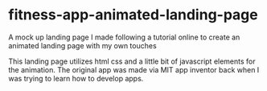 # fitness-app-animated-landing-page
A mock up landing page I made following a tutorial online to create an animated landing page with my own touches

This landing page utilizes html css and a little bit of javascript elements for the animation. The original app was made via MIT app inventor
back when I was trying to learn how to develop apps. 
